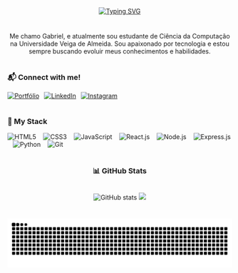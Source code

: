 <div align="center">
<a href="https://git.io/typing-svg"><img src="https://readme-typing-svg.demolab.com?font=Fira+Code&pause=1000&width=435&lines=%E3%85%A4%E3%85%A4%E3%85%A4%E3%85%A4Welcome+to+my+profile!" alt="Typing SVG" /></a>
</div>

#

<p align="center">Me chamo Gabriel, e atualmente sou estudante de Ciência da Computação na Universidade Veiga de Almeida. Sou apaixonado por tecnologia e estou sempre buscando evoluir meus conhecimentos e habilidades.</p>

#

<h3 align="left">📬 Connect with me!</h3>

[![Portfólio](https://img.shields.io/badge/-Portfolio-000?style=for-the-badge&logo=microsoft-outlook&logoColor=FF00F6&color:FFF)](https://eugabrielcode.github.io/portfolio/)
<img width="3" />
[![LinkedIn](https://img.shields.io/badge/-LinkedIn-000?style=for-the-badge&logo=linkedin&logoColor=FF00F6&color:FFF)](https://www.linkedin.com/in/gabriel-poças-de-almeida-23aa1a306/)
<img width="3" />
[![Instagram](https://img.shields.io/badge/-Instagram-000?style=for-the-badge&logo=instagram&logoColor=36BCF7color:FFF)](https://www.instagram.com/ogbcrf/)

#

<h3 align="left">🚀 My Stack</h3>

<div align="left">
  <img src="https://cdn.jsdelivr.net/gh/devicons/devicon/icons/html5/html5-original.svg" height="25" alt="HTML5" />
  <img width="8" />
  <img src="https://cdn.jsdelivr.net/gh/devicons/devicon/icons/css3/css3-original.svg" height="25" alt="CSS3" />
  <img width="8" />
  <img src="https://cdn.jsdelivr.net/gh/devicons/devicon/icons/javascript/javascript-plain.svg" height="25" alt="JavaScript" />
  <img width="8" />
  <img src="https://cdn.jsdelivr.net/gh/devicons/devicon/icons/reactjs/reactjs-plain.svg" height="25" alt="React.js" />
  <img width="8" />
  <img src="https://cdn.jsdelivr.net/gh/devicons/devicon/icons/nodejs/nodejs-original.svg" height="25" alt="Node.js" />
  <img width="8" />
  <img src="https://cdn.jsdelivr.net/gh/devicons/devicon/icons/express/express-original.svg" height="25" alt="Express.js" />
  <img width="8" />
  <img src="https://cdn.jsdelivr.net/gh/devicons/devicon/icons/python/python-original.svg" height="25" alt="Python" />
  <img width="8" />
  <img src="https://cdn.jsdelivr.net/gh/devicons/devicon/icons/git/git-original.svg" height="25" alt="Git"/>
</div>
 
#

<div style="text-align: center;" align="center">
  <h3>📊 GitHub Stats</h3>
  <br>
  <img src="https://github-readme-stats-git-masterrstaa-rickstaa.vercel.app/api?username=eugabrielcode&hide_title=true&show_icons=true&include_all_commits=false&count_private=true&line_height=25&hide=issues&bg_color=000&title_color=36BCF7&text_color=36BCF7&border_radius=3&border_color=000&icon_color=FFF&theme=jolly" alt="GitHub stats">

  <img src="https://github-readme-stats.vercel.app/api/top-langs/?username=eugabrielcode&line_height=10&card_width=290&layout=compact&hide_title=false&count_private=true&langs_count=4&show_icons=true&title_color=36BCF7&bg_color=000&text_color=36BCF7&border_radius=3&border_color=000&count_private=true"/>
</div>

#

<picture align="center">
  <source media="(prefers-color-scheme: dark)" srcset="https://raw.githubusercontent.com/eugabrielcode/eugabrielcode/output/github-contribution-grid-snake-dark.svg">
  <source media="(prefers-color-scheme: light)" srcset="https://raw.githubusercontent.com/eugabrielcode/eugabrielcode/output/github-contribution-grid-snake-dark.svg">
  <img align="center" alt="github contribution grid snake animation" src="https://raw.githubusercontent.com/eugabrielcode/eugabrielcode/output/github-contribution-grid-snake.svg">
</picture>

